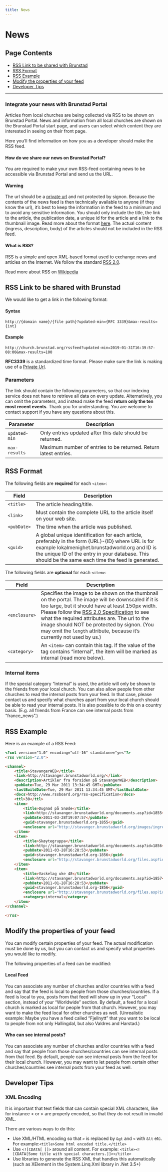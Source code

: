 ```yaml
---
title: News
---
```


# News

## Page Contents

 * [RSS Link to be shared with Brunstad](#rss-link-to-be-shared-with-brunstad)
 * [RSS Format](#rss-format)
 * [RSS Example](#rss-example)
 * [Modify the properties of your feed](#modify-the-properties-of-your-feed)
 * [Developer Tips](#developer-tips)

---

### Integrate your news with Brunstad Portal

Articles from local churches are being collected via RSS to be shown on Brunstad Portal. News and information from all
local churches are shown on the Brunstad Portal start page, and users can select which content they are interested in
seeing on their front page.

Here you’ll find information on how you as a developer should make the RSS feed.

#### How do we share our news on Brunstad Portal?

You are required to make your own RSS-feed containing news to be accessible via Brunstad Portal and send us the URL.

#### Warning

The url should be a [private url](/docs/bcc-signon/openid-connect/#protect-news-feed-and-calendar) and not protected by
signon. Because the contents of the news feed is then technically available to anyone (if they know the url), it’s best
to keep the information in the feed to a minimum and to avoid any sensitive information. You should only include the
title, the link to the article, the publication date, a unique id for the article and a link to the thumbnail image.
Read more about the format [here](#rss-format). The actual content (ingress, description, body) of the articles should not be included
in the RSS feed.

#### What is RSS?

RSS is a simple and open XML-based format used to exchange news and articles on the Internet. We follow the
standard [RSS 2.0](https://www.rssboard.org/rss-specification).

Read more about RSS on [Wikipedia](https://en.wikipedia.org/wiki/RSS)

## RSS Link to be shared with Brunstad

We would like to get a link in the following format:

#### Syntax
``http://{domain name}/{file path}?updated-min={RFC 3339}&max-results={int}``

#### Example
``http://church.brunstad.org/rssfeed?updated-min=2019-01-31T16:39:57-08:00&max-results=100``

**RFC3339** is a standardized time format.
Please make sure the link is making use of a [Private Url](/docs/bcc-signon/openid-connect/#protect-news-feed-and-calendar).

### Parameters

The link should contain the following parameters, so that our indexing service does not have to retrieve all
data on every update. Alternatively, you can omit the parameters, and instead make the feed **return only the ten most
recent events**. Thank you for understanding. You are welcome to contact support if you have any questions about this.

| Parameter       | Description                                                      |
|-----------------|------------------------------------------------------------------|
| ``updated-min`` | Only entries updated after this date should be returned.         |
| ``max-results`` | Maximum number of entries to be returned. Return latest entries. |


## RSS Format

The following fields are **required** for each ``<item>``:

| Field         | Description                                                                                                                                                                                                                                                 |
|---------------|-------------------------------------------------------------------------------------------------------------------------------------------------------------------------------------------------------------------------------------------------------------|
| ``<title>``   | The article heading/title.                                                                                                                                                                                                                                  |
| ``<link>``    | Must contain the complete URL to the article itself on your web site.                                                                                                                                                                                       |
| ``<pubDate>`` | The time when the article was published.                                                                                                                                                                                                                    |
| ``<guid>``    | A global unique identification for each article, preferably in the form {URL}-{ID} where URL is for example lokalmenighet.brunstadworld.org and ID is the unique ID of the entry in your database. This should be the same each time the feed is generated. |

The following fields are **optional** for each ``<item>``:

| Field         | Description                                                                                                                                                                                                                                                                                                                                                                            |
|---------------|----------------------------------------------------------------------------------------------------------------------------------------------------------------------------------------------------------------------------------------------------------------------------------------------------------------------------------------------------------------------------------------|
| ``<enclosure>``   | Specifies the image to be shown on the thumbnail on the portal. The image will be downscaled if it is too large, but it should have at least 150px width. Please follow the [RSS 2.0 Specification](https://www.rssboard.org/rss-specification#ltenclosuregtSubelementOfLtitemgt) to see what the required attributes are. The url to the image should NOT be protected by signon. (You may omit the ``length`` attribute, because it’s currently not used by us.) |
| ``<category>``    | An ``<item>`` can contain this tag. If the value of the tag contains “internal”, the item will be marked as internal (read more below).                                                                                                                                                                                                                                                                                                                  |

### Internal items
If the special category “internal” is used, the article will only be shown to the friends from your local
church. You can also allow people from other churches to read the internal posts from your feed. In that case, please
contact us and specify what churches apart from your local church should be able to read your internal posts. It is also
possible to do this on a country basis. (E.g. all friends from France can see internal posts from “france_news”.)

## RSS Example
Here is an example of a RSS Feed:

````html
<?xml version="1.0" encoding="utf-16" standalone="yes"?>
<rss version="2.0">

<channel>
    <title>StavangerWEB</title>
    <link>http://stavanger.brunstadworld.org/</link>
    <description>Artikler fra forsiden på StavangerWEB</description>
    <pubDate>Tue, 29 Mar 2011 13:34:45 GMT</pubDate>
    <lastBuildDate>Tue, 29 Mar 2011 13:34:45 GMT</lastBuildDate>
    <docs>http://www.rssboard.org/rss-specification</docs>
    <ttl>30</ttl>
    <item>
        <title>Dugnad på Snøde</title>
        <link>http://stavanger.brunstadworld.org/documents.asp?id=1855</link>
        <pubDate>2011-03-28T19:07:57</pubDate>
        <guid>stavanger.brunstadworld.org-1855</guid>
        <enclosure url="http://stavanger.brunstadworld.org/images/ingress-123.jpg" length="22356" type="image/jpeg" />
    </item>
    <item>
        <title>Skøytegruppa</title>
        <link>http://stavanger.brunstadworld.org/documents.asp?id=1856</link>
        <pubDate>2011-03-28T16:28:53</pubDate>
        <guid>stavanger.brunstadworld.org-1856</guid>
        <enclosure url="http://stavanger.brunstadworld.org/files.asp?id=27835" length="24756" type="image/jpeg" />
    </item>
    <item>
        <title>Vaskelag uke 48</title>
        <link>http://stavanger.brunstadworld.org/documents.asp?id=1857</link>
        <pubDate>2011-01-28T16:28:53</pubDate>
        <guid>stavanger.brunstadworld.org-1856</guid>
        <enclosure url="http://stavanger.brunstadworld.org/files.asp?id=27635" length="24776" type="image/jpeg" />
        <category>internal</category>
    </item>
</channel>

</rss>
````

## Modify the properties of your feed

You can modify certain properties of your feed. The actual modification must be done by us, but you can contact us and specify what properties you would like to modify.

The following properties of a feed can be modified:

#### **Local Feed**

You can associate any number of churches and/or countries with a feed and say that the feed is local to people from those churches/countries. If a feed is local to you, posts from that feed will show up in your “Local” section, instead of your “Worldwide” section. By default, a feed for a local church is marked as local for people from that church. However, you may want to make the feed local for other churches as well. (Unrealistic example: Maybe you have a feed called “Fjellnytt” that you want to be local to people from not only Hallingdal, but also Valdres and Harstad.)

#### **Who can see internal posts?**

You can associate any number of churches and/or countries with a feed and say that people from those churches/countries can see internal posts from that feed. By default, people can see internal posts from the feed for their local church. However, you may want to let people from certain other churches/countries see internal posts from your feed as well.


## Developer Tips

### XML Encoding
It is important that text fields that can contain special XML characters, like for instance < or > are properly encoded, so that they do not result in invalid XML.

There are various ways to do this:

* Use XML/HTML encoding so that ``>`` is replaced by ``&gt`` and ``<`` with ``&lt`` etc. For example:``<title>Some html encoded title.</title>``
* Use ``<![CDATA[ ]]>`` around all content. For example:
  ``<title><![CDATA[Some title with special characters.]]></title>``
* Use libraries to generate the RSS XML that handles this automatically (such as XElement in the System.Linq.Xml library in .Net 3.5+)